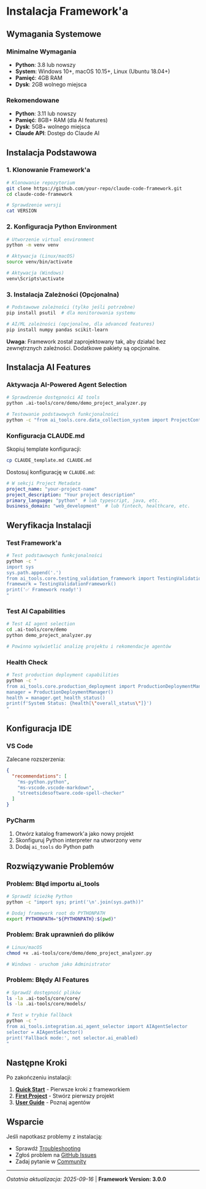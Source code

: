 # Instalacja Framework'a

## Wymagania Systemowe

### Minimalne Wymagania
- **Python**: 3.8 lub nowszy
- **System**: Windows 10+, macOS 10.15+, Linux (Ubuntu 18.04+)
- **Pamięć**: 4GB RAM
- **Dysk**: 2GB wolnego miejsca

### Rekomendowane
- **Python**: 3.11 lub nowszy
- **Pamięć**: 8GB+ RAM (dla AI features)
- **Dysk**: 5GB+ wolnego miejsca
- **Claude API**: Dostęp do Claude AI

## Instalacja Podstawowa

### 1. Klonowanie Framework'a

```bash
# Klonowanie repozytorium
git clone https://github.com/your-repo/claude-code-framework.git
cd claude-code-framework

# Sprawdzenie wersji
cat VERSION
```

### 2. Konfiguracja Python Environment

```bash
# Utworzenie virtual environment
python -m venv venv

# Aktywacja (Linux/macOS)
source venv/bin/activate

# Aktywacja (Windows)
venv\Scripts\activate
```

### 3. Instalacja Zależności (Opcjonalna)

```bash
# Podstawowe zależności (tylko jeśli potrzebne)
pip install psutil  # dla monitorowania systemu

# AI/ML zależności (opcjonalne, dla advanced features)
pip install numpy pandas scikit-learn
```

**Uwaga**: Framework został zaprojektowany tak, aby działać bez zewnętrznych zależności. Dodatkowe pakiety są opcjonalne.

## Instalacja AI Features

### Aktywacja AI-Powered Agent Selection

```bash
# Sprawdzenie dostępności AI tools
python .ai-tools/core/demo/demo_project_analyzer.py

# Testowanie podstawowych funkcjonalności
python -c "from ai_tools.core.data_collection_system import ProjectContextAnalyzer; print('AI Tools OK')"
```

### Konfiguracja CLAUDE.md

Skopiuj template konfiguracji:

```bash
cp CLAUDE_template.md CLAUDE.md
```

Dostosuj konfigurację w `CLAUDE.md`:

```yaml
# W sekcji Project Metadata
project_name: "your-project-name"
project_description: "Your project description"
primary_language: "python"  # lub typescript, java, etc.
business_domain: "web_development"  # lub fintech, healthcare, etc.
```

## Weryfikacja Instalacji

### Test Framework'a

```bash
# Test podstawowych funkcjonalności
python -c "
import sys
sys.path.append('.')
from ai_tools.core.testing_validation_framework import TestingValidationFramework
framework = TestingValidationFramework()
print('✅ Framework ready!')
"
```

### Test AI Capabilities

```bash
# Test AI agent selection
cd .ai-tools/core/demo
python demo_project_analyzer.py

# Powinno wyświetlić analizę projektu i rekomendacje agentów
```

### Health Check

```bash
# Test production deployment capabilities
python -c "
from ai_tools.core.production_deployment import ProductionDeploymentManager
manager = ProductionDeploymentManager()
health = manager.get_health_status()
print(f'System Status: {health[\"overall_status\"]}')
"
```

## Konfiguracja IDE

### VS Code

Zalecane rozszerzenia:

```json
{
  "recommendations": [
    "ms-python.python",
    "ms-vscode.vscode-markdown",
    "streetsidesoftware.code-spell-checker"
  ]
}
```

### PyCharm

1. Otwórz katalog framework'a jako nowy projekt
2. Skonfiguruj Python interpreter na utworzony venv
3. Dodaj `ai_tools` do Python path

## Rozwiązywanie Problemów

### Problem: Błąd importu ai_tools

```bash
# Sprawdź ścieżkę Python
python -c "import sys; print('\n'.join(sys.path))"

# Dodaj framework root do PYTHONPATH
export PYTHONPATH="${PYTHONPATH}:$(pwd)"
```

### Problem: Brak uprawnień do plików

```bash
# Linux/macOS
chmod +x .ai-tools/core/demo/demo_project_analyzer.py

# Windows - uruchom jako Administrator
```

### Problem: Błędy AI Features

```bash
# Sprawdź dostępność plików
ls -la .ai-tools/core/core/
ls -la .ai-tools/core/models/

# Test w trybie fallback
python -c "
from ai_tools.integration.ai_agent_selector import AIAgentSelector
selector = AIAgentSelector()
print('Fallback mode:', not selector.ai_enabled)
"
```

## Następne Kroki

Po zakończeniu instalacji:

1. **[Quick Start](quick-start.md)** - Pierwsze kroki z frameworkiem
2. **[First Project](first-project.md)** - Stwórz pierwszy projekt
3. **[User Guide](../user-guide/agents/overview.md)** - Poznaj agentów

## Wsparcie

Jeśli napotkasz problemy z instalacją:

- Sprawdź [Troubleshooting](../deployment/troubleshooting.md)
- Zgłoś problem na [GitHub Issues](https://github.com/your-repo/issues)
- Zadaj pytanie w [Community](../community.md)

---

*Ostatnia aktualizacja: 2025-09-16* | **Framework Version: 3.0.0**